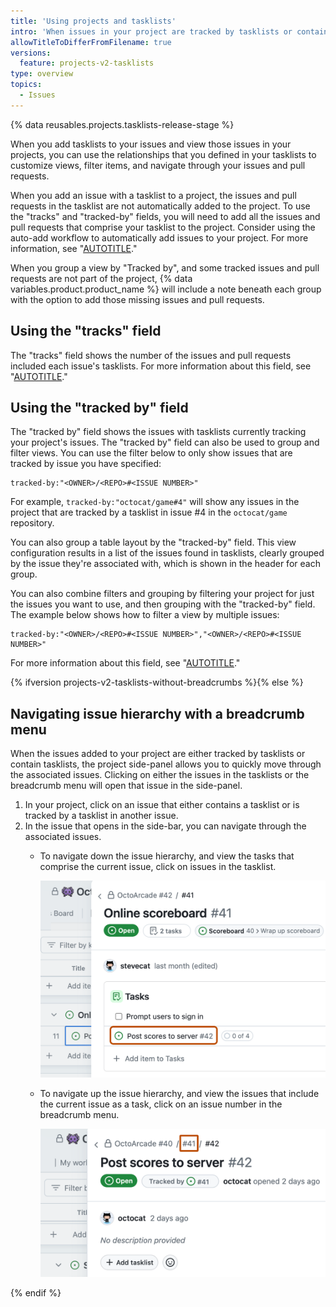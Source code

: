 ```yaml
---
title: 'Using projects and tasklists'
intro: 'When issues in your project are tracked by tasklists or contain tasklists, you can use them to create views and filters. {% ifversion projects-v2-tasklists-without-breadcrumbs %}{% else %}You can also browse any linked issues when you display the details for an issue.{% endif %}'
allowTitleToDifferFromFilename: true
versions:
  feature: projects-v2-tasklists
type: overview
topics:
  - Issues
---
```


{% data reusables.projects.tasklists-release-stage %}

When you add tasklists to your issues and view those issues in your projects, you can use the relationships that you defined in your tasklists to customize views, filter items, and navigate through your issues and pull requests.

When you add an issue with a tasklist to a project, the issues and pull requests in the tasklist are not automatically added to the project. To use the "tracks" and "tracked-by" fields, you will need to add all the issues and pull requests that comprise your tasklist to the project. Consider using the auto-add workflow to automatically add issues to your project. For more information, see "[AUTOTITLE](/issues/planning-and-tracking-with-projects/automating-your-project/adding-items-automatically)."

When you group a view by "Tracked by", and some tracked issues and pull requests are not part of the project, {% data variables.product.product_name %} will include a note beneath each group with the option to add those missing issues and pull requests.

## Using the "tracks" field

The "tracks" field shows the number of the issues and pull requests included each issue's tasklists. For more information about this field, see "[AUTOTITLE](/issues/planning-and-tracking-with-projects/understanding-fields/about-tracks-and-tracked-by-fields)."

## Using the "tracked by" field

The "tracked by" field shows the issues with tasklists currently tracking your project's issues. The "tracked by" field can also be used to group and filter views. You can use the filter below to only show issues that are tracked by issue you have specified:

``` <!-- markdownlint-disable-line fenced-code-language -->
tracked-by:"<OWNER>/<REPO>#<ISSUE NUMBER>"
```

For example, `tracked-by:"octocat/game#4"` will show any issues in the project that are tracked by a tasklist in issue #4 in the `octocat/game` repository.

You can also group a table layout by the "tracked-by" field. This view configuration results in a list of the issues found in tasklists, clearly grouped by the issue they're associated with, which is shown in the header for each group.

You can also combine filters and grouping by filtering your project for just the issues you want to use, and then grouping with the "tracked-by" field. The example below shows how to filter a view by multiple issues:

``` <!-- markdownlint-disable-line fenced-code-language -->
tracked-by:"<OWNER>/<REPO>#<ISSUE NUMBER>","<OWNER>/<REPO>#<ISSUE NUMBER>"
```

For more information about this field, see "[AUTOTITLE](/issues/planning-and-tracking-with-projects/understanding-fields/about-tracks-and-tracked-by-fields)."

{% ifversion projects-v2-tasklists-without-breadcrumbs %}{% else %}

## Navigating issue hierarchy with a breadcrumb menu

When the issues added to your project are either tracked by tasklists or contain tasklists, the project side-panel allows you to quickly move through the associated issues. Clicking on either the issues in the tasklists or the breadcrumb menu will open that issue in the side-panel.

1. In your project, click on an issue that either contains a tasklist or is tracked by a tasklist in another issue.
1. In the issue that opens in the side-bar, you can navigate through the associated issues.
   - To navigate down the issue hierarchy, and view the tasks that comprise the current issue, click on issues in the tasklist.  

     ![Screenshot of the header of an issue comment. In the right corner, a horizontal kebab icon is outlined in dark orange.](/assets/images/help/projects-v2/side-panel-tasklist.png)

   - To navigate up the issue hierarchy, and view the issues that include the current issue as a task, click on an issue number in the breadcrumb menu.  

     ![Screenshot of the header of an issue comment. In the right corner, a horizontal kebab icon is outlined in dark orange.](/assets/images/help/projects-v2/breadcrumb-menu.png)

{% endif %}

